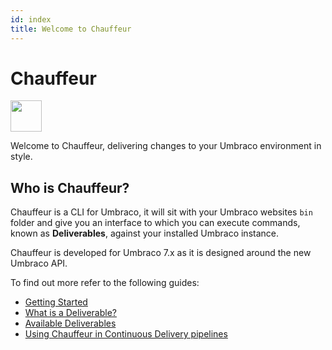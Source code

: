 ```yaml
---
id: index
title: Welcome to Chauffeur
---
```


# Chauffeur

<img src="https://cdn.rawgit.com/aaronpowell/Chauffeur/79c5d812/chauffeur_logo.svg" width="50" />

Welcome to Chauffeur, delivering changes to your Umbraco environment in style.

## Who is Chauffeur?

Chauffeur is a CLI for Umbraco, it will sit with your Umbraco websites `bin` folder and give you an interface to which you can execute commands, known as **Deliverables**, against your installed Umbraco instance.

Chauffeur is developed for Umbraco 7.x as it is designed around the new Umbraco API.

To find out more refer to the following guides:

* [Getting Started](getting-started.md)
* [What is a Deliverable?](what-is-a-deliverable.md)
* [Available Deliverables](available-deliverables.md)
* [Using Chauffeur in Continuous Delivery pipelines](chauffeur-cd.md)